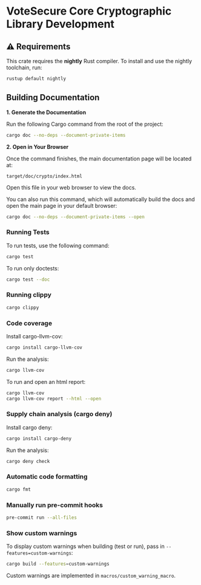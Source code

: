 # VoteSecure Core Cryptographic Library Development

## ⚠️ Requirements

This crate requires the **nightly** Rust compiler. To install and use the nightly toolchain, run:
```bash
rustup default nightly
```

## Building Documentation

**1. Generate the Documentation**

Run the following Cargo command from the root of the project:

```bash
cargo doc --no-deps --document-private-items
```

**2. Open in Your Browser**

Once the command finishes, the main documentation page will be located at:

```code
target/doc/crypto/index.html
```

Open this file in your web browser to view the docs.

You can also run this command, which will automatically build the docs and open the main page in your default browser:

```bash
cargo doc --no-deps --document-private-items --open
```

### Running Tests

To run tests, use the following command:

```bash
cargo test
```

To run only doctests:

```bash
cargo test --doc
```

### Running clippy

```bash
cargo clippy
```

### Code coverage

Install cargo-llvm-cov:

```bash
cargo install cargo-llvm-cov
```

Run the analysis:

```bash
cargo llvm-cov
```

To run and open an html report:

```bash
cargo llvm-cov
cargo llvm-cov report --html --open
```

### Supply chain analysis (cargo deny)

Install cargo deny:

```bash
cargo install cargo-deny
```

Run the analysis:

```bash
cargo deny check
```

### Automatic code formatting

```bash
cargo fmt
```

### Manually run pre-commit hooks

```bash
pre-commit run --all-files
```

### Show custom warnings

To display custom warnings when building (test or run),
pass in ```--features=custom-warnings```:

```bash
cargo build --features=custom-warnings
```

Custom warnings are implemented in ```macros/custom_warning_macro```.
